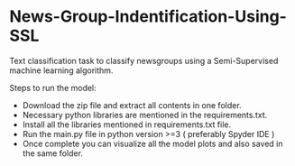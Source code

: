 # News-Group-Indentification-Using-SSL
Text classification task to classify newsgroups using a Semi-Supervised machine learning algorithm.

Steps to run the model:

- Download the zip file and extract all contents in one folder.
- Necessary python libraries are mentioned in the requirements.txt.
- Install all the libraries mentioned in requirements.txt file.
- Run the main.py file in python version >=3 ( preferably Spyder IDE )
- Once complete you can visualize all the model plots and also saved in the same folder.
